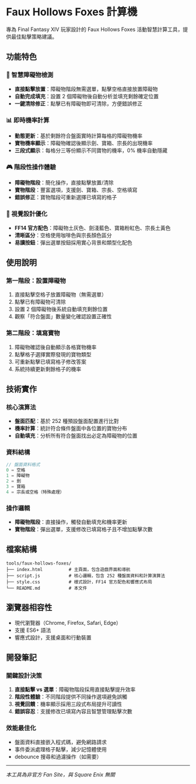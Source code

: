 # Faux Hollows Foxes 計算機

專為 Final Fantasy XIV 玩家設計的 Faux Hollows Foxes 活動智慧計算工具，提供最佳點擊策略建議。

## 功能特色

### 🎯 智慧障礙物檢測
- **直接點擊放置**：障礙物階段無需選單，點擊空格直接放置障礙物
- **自動完成填充**：設置 2 個障礙物後自動分析並填充剩餘確定位置
- **一鍵清除修正**：點擊已有障礙物即可清除，方便錯誤修正

### 📊 即時機率計算
- **動態更新**：基於剩餘符合盤面實時計算每格的障礙物機率
- **寶物機率顯示**：障礙物確認後顯示劍、寶箱、宗長的出現機率
- **三段式顯示**：每格分三等份顯示不同寶物的機率，0% 機率自動隱藏

### 🎮 階段性操作體驗
- **障礙物階段**：簡化操作，直接點擊放置/清除
- **寶物階段**：豐富選項，支援劍、寶箱、宗長、空格填寫
- **錯誤修正**：寶物階段可重新選擇已填寫的格子

### 🎨 視覺設計優化
- **FF14 官方配色**：障礙物土灰色、劍淺藍色、寶箱粉紅色、宗長土黃色
- **清晰區分**：空格使用咖啡色與宗長顏色區分
- **易讀按鈕**：彈出選單按鈕採用實心背景和類型化配色

## 使用說明

### 第一階段：設置障礙物
1. 直接點擊空格子放置障礙物（無需選單）
2. 點擊已有障礙物可清除
3. 設置 2 個障礙物後系統自動填充剩餘位置
4. 觀察「符合盤面」數量變化確認設置正確性

### 第二階段：填寫寶物
1. 障礙物確認後自動顯示各格寶物機率
2. 點擊格子選擇實際發現的寶物類型
3. 可重新點擊已填寫格子修改答案
4. 系統持續更新剩餘格子的機率

## 技術實作

### 核心演算法
- **盤面匹配**：基於 252 種預設盤面配置進行比對
- **機率計算**：統計符合條件盤面中各位置的寶物分布
- **自動填充**：分析所有符合盤面找出必定為障礙物的位置

### 資料結構
```javascript
// 盤面資料格式
0 = 空格
1 = 障礙物  
2 = 劍
3 = 寶箱
4 = 宗長或空格（特殊處理）
```

### 操作邏輯
- **障礙物階段**：直接操作，觸發自動填充和機率更新
- **寶物階段**：彈出選單，支援修改已填寫格子且不增加點擊次數

## 檔案結構

```
tools/faux-hollows-foxes/
├── index.html          # 主頁面，包含遊戲界面和導航
├── script.js           # 核心邏輯，包含 252 種盤面資料和計算演算法
├── style.css           # 樣式設計，FF14 官方配色和響應式布局
└── README.md           # 本文件
```

## 瀏覽器相容性

- 現代瀏覽器（Chrome, Firefox, Safari, Edge）
- 支援 ES6+ 語法
- 響應式設計，支援桌面和行動裝置

## 開發筆記

### 關鍵設計決策
1. **直接點擊 vs 選單**：障礙物階段採用直接點擊提升效率
2. **階段性體驗**：不同階段提供不同操作選項避免誤觸
3. **視覺回饋**：機率顯示採用三段式布局提升可讀性
4. **錯誤容忍**：支援修改已填寫內容且智慧管理點擊次數

### 效能最佳化
- 盤面資料直接嵌入程式碼，避免網路請求
- 事件委派處理格子點擊，減少記憶體使用
- debounce 搜尋和過濾操作（如需要）

---

*本工具為非官方 Fan Site，與 Square Enix 無關*